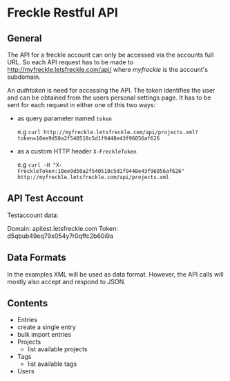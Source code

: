 Freckle Restful API
===================

General
-------

The API for a freckle account can only be accessed via the accounts full URL.
So each API request has to be made to http://myfreckle.letsfreckle.com/api/<some-api-call>
where *myfreckle* is the account's subdomain.

An *authtoken* is need for accessing the API. The token identifies the user and can be obtained from the users personal settings page.
It has to be sent for each request in either one of this two ways:

* as query parameter named `token`

  e.g `curl http://myfreckle.letsfreckle.com/api/projects.xml?token=10ee9d50a2f540518c5d1f9448e43f96056af626`

* as a custom HTTP header `X-FreckleToken`

  e.g `curl -H "X-FreckleToken:10ee9d50a2f540518c5d1f9448e43f96056af626" http://myfreckle.letsfreckle.com/api/projects.xml`


API Test Account
----------------

Testaccount data:

Domain: apitest.letsfreckle.com
Token: d5qbub49eq79x054y7r0qffc2b60i9a


Data Formats
------------

In the examples XML will be used as data format. However, the API calls will mostly also accept and respond
to JSON.

Contents
--------

* Entries
 * create a single entry
 * bulk import entries
* Projects
  * list available projects
* Tags
  * list available tags
* Users

